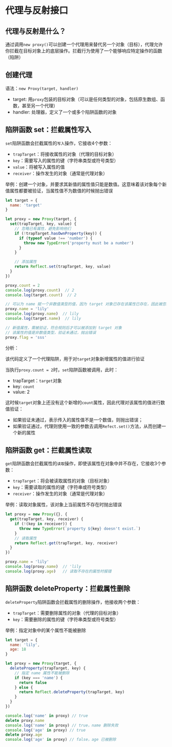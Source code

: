 # 代理与反射接口

## 代理与反射是什么？

通过调用`new proxy()`可以创建一个代理用来替代另一个对象（目标），代理允许你拦截在目标对象上的底层操作。拦截行为使用了一个能够响应特定操作的函数（陷阱）

## 创建代理

语法：`new Proxy(target, handler)`

- target: 用`proxy`包装的目标对象（可以是任何类型的对象，包括原生数组、函数，甚至另一个代理）
- handler: 处理器，定义了一个或多个陷阱函数的对象

## 陷阱函数 set：拦截属性写入

`set`陷阱函数会拦截属性的`写入`操作，它接收4个参数：

- `trapTarget`：将接收属性的对象（代理的目标对象）
- `key`：需要写入的属性的键（字符串类型或符号类型）
- `value`：将被写入属性的值
- `receiver`：操作发生的对象（通常是代理对象）

举例：创建一个对象，并要求其新值的属性值只能是数值。这意味着该对象每个新值属性都要被验证，当属性值不为数值的时候抛出错误

```javascript
let target = {
  name: 'target'
}

let proxy = new Proxy(target, {
  set(trapTarget, key, value) {
    // 忽略已有属性，避免影响他们
    if (!trapTarget.hasOwnProperty(key)) {
      if (typeof value !== 'number') {
        throw new TypeError('property must be a number')
      }
    }

    // 添加属性
    return Reflect.set(trapTarget, key, value)
  }
})

proxy.count = 2
console.log(proxy.count)  // 2
console.log(target.count)  // 2

// 可以为 name 赋一个非数值类型的值，因为 target 对象已存在该属性已存在，因此被忽略
proxy.name = 'lily'
console.log(proxy.name)  // lily
console.log(target.name)  // lily

// 新值属性，需被验证，符合规则后才可以被添加到 target 对象
// 该属性的值是非数值类型，验证未通过，抛出错误
proxy.flag = 'sss'  
```

分析：

该代码定义了一个代理陷阱，用于对`target`对象新增属性的值进行验证

当执行`proxy.count = 2`时，`set`陷阱函数被调用，此时：

- trapTarget：`target`对象
- key: `count`
- value: 2

这时候`target`对象上还没有这个新增的`count`属性，因此代理对该属性的值进行数值验证：
- 如果验证未通过，表示传入的属性值不是一个数值，则抛出错误；
- 如果验证通过，代理则使用一致的参数去调用`Refect.set()`方法，从而创建一个新的属性

## 陷阱函数 get：拦截属性读取

`get`陷阱函数会拦截属性的`读取`操作，即使该属性在对象中并不存在，它接收3个参数：

- `trapTarget`：将会被读取属性的对象（目标对象）
- `key`：需要读取的属性的键（字符串或符号类型）
- `receiver`：操作发生的对象（通常是代理对象）

举例：读取对象属性，该对象上当前属性不存在时抛出错误

```javascript
let proxy = new Proxy({}, {
  get(trapTarget, key, receiver) {
    if (!(key in receiver)) {
      throw new TypeError(`property ${key} doesn't exist.`)
    }
    // 读取属性
    return Reflect.get(trapTarget, key, receiver)
  }
})

proxy.name = 'lily'
console.log(proxy.name)  // 'lily
console.log(proxy.age)   // 读取不存在的属性时报错
```

## 陷阱函数 deleteProperty：拦截属性删除

`deleteProperty`陷阱函数会拦截属性的删除操作，他接收两个参数：

- `trapTarget`：需要删除属性的对象（代理的目标对象）
- `key`：需要删除的属性的键（字符串类型或符号类型）

举例：指定对象中的某个属性不能被删除

```javascript
let target = {
  name: 'lily',
  age: 18
}

let proxy = new Proxy(target, {
  deleteProperty(trapTarget, key) {
    // 指定 name 属性不能被删除
    if (key === 'name') {
      return false
    } else {
      return Reflect.deleteProperty(trapTarget, key)
    }
  }
})

console.log('name' in proxy) // true
delete proxy.name
console.log('name' in proxy) // true，name 删除失败
console.log('age' in proxy) // true
delete proxy.age
console.log('age' in proxy) // false，age 已被删除
```

